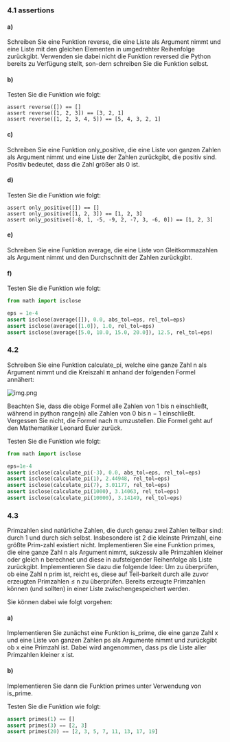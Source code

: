 ### 4.1 assertions
#### a)
Schreiben Sie eine Funktion reverse, die eine Liste als Argument nimmt und eine Liste mit den gleichen Elementen in 
umgedrehter Reihenfolge zurückgibt. Verwenden sie dabei nicht die Funktion reversed die Python bereits zu Verfügung 
stellt, son-dern schreiben Sie die Funktion selbst.

#### b)
Testen Sie die Funktion wie folgt:
```
assert reverse([]) == []
assert reverse([1, 2, 3]) == [3, 2, 1]
assert reverse([1, 2, 3, 4, 5]) == [5, 4, 3, 2, 1]
```

#### c)
Schreiben Sie eine Funktion only_positive, die eine Liste von ganzen Zahlen als Argument nimmt und eine Liste der Zahlen 
zurückgibt, die positiv sind. Positiv bedeutet, dass die Zahl größer als 0 ist.

#### d)
Testen Sie die Funktion wie folgt:
```
assert only_positive([]) == []
assert only_positive([1, 2, 3]) == [1, 2, 3]
assert only_positive([-8, 1, -5, -9, 2, -7, 3, -6, 0]) == [1, 2, 3]
```

#### e)
Schreiben Sie eine Funktion average, die eine Liste von Gleitkommazahlen als Argument nimmt und den Durchschnitt der 
Zahlen zurückgibt.

#### f)
Testen Sie die Funktion wie folgt:
```python
from math import isclose

eps = 1e-4
assert isclose(average([]), 0.0, abs_tol=eps, rel_tol=eps)
assert isclose(average([1.0]), 1.0, rel_tol=eps)
assert isclose(average([5.0, 10.0, 15.0, 20.0]), 12.5, rel_tol=eps)
```

### 4.2
Schreiben Sie eine Funktion calculate_pi, welche eine ganze Zahl n als Argument nimmt und die Kreiszahl π anhand der 
folgenden Formel annähert:

![img.png](../resources/formular_for_exercise_4_2.png)

Beachten Sie, dass die obige Formel alle Zahlen von 1 bis n einschließt, während in python range(n) alle Zahlen von 0 
bis n − 1 einschließt. Vergessen Sie nicht, die Formel nach π umzustellen. Die Formel geht auf den Mathematiker 
Leonard Euler zurück.

Testen Sie die Funktion wie folgt:
```python
from math import isclose

eps=1e-4
assert isclose(calculate_pi(-3), 0.0, abs_tol=eps, rel_tol=eps) 
assert isclose(calculate_pi(1), 2.44948, rel_tol=eps)
assert isclose(calculate_pi(7), 3.01177, rel_tol=eps)
assert isclose(calculate_pi(1000), 3.14063, rel_tol=eps)
assert isclose(calculate_pi(10000), 3.14149, rel_tol=eps)
```

### 4.3
Primzahlen sind natürliche Zahlen, die durch genau zwei Zahlen teilbar sind: durch 1 und durch sich selbst. 
Insbesondere ist 2 die kleinste Primzahl, eine größte Prim-zahl existiert nicht. Implementieren Sie eine Funktion 
primes, die eine ganze Zahl n als Argument nimmt, sukzessiv alle Primzahlen kleiner oder gleich n berechnet 
und diese in aufsteigender Reihenfolge als Liste zurückgibt. Implementieren Sie dazu die folgende Idee: 
Um zu überprüfen, ob eine Zahl n prim ist, reicht es, diese auf Teil-barkeit durch alle zuvor erzeugten 
Primzahlen ≤ n zu überprüfen. Bereits erzeugte Primzahlen können (und sollten) in einer Liste zwischengespeichert 
werden.

Sie können dabei wie folgt vorgehen:

#### a)
Implementieren Sie zunächst eine Funktion is_prime, die eine ganze Zahl x und eine Liste von ganzen Zahlen ps als 
Argumente nimmt und zurückgibt ob x eine Primzahl ist. Dabei wird angenommen, dass ps die Liste aller Primzahlen 
kleiner x ist.

#### b)
Implementieren Sie dann die Funktion primes unter Verwendung von is_prime.

Testen Sie die Funktion wie folgt:
```python
assert primes(1) == []
assert primes(3) == [2, 3]
assert primes(20) == [2, 3, 5, 7, 11, 13, 17, 19]
```